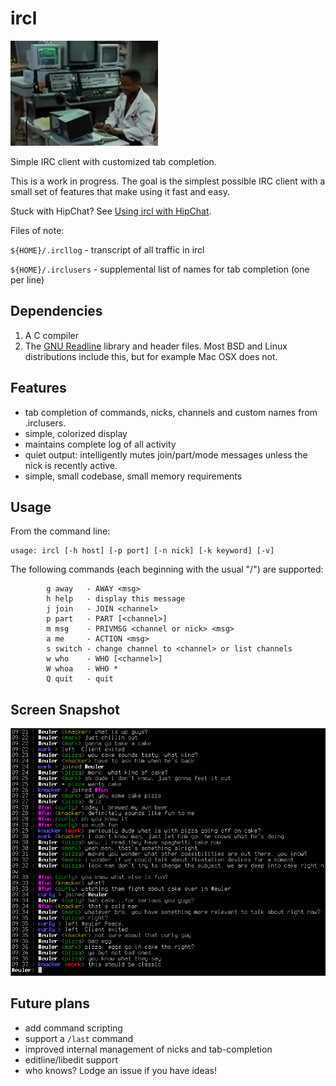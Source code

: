 ircl
====

![](https://github.com/ccstolley/misc/blob/master/img/ircl.png)

Simple IRC client with customized tab completion.


This is a work in progress. The goal is the simplest possible IRC
client with a small set of features that make using it fast and
easy.

Stuck with HipChat? See [Using ircl with HipChat](using_with_hipchat.md).

Files of note:

`${HOME}/.ircllog` - transcript of all traffic in ircl

`${HOME}/.irclusers` - supplemental list of names for tab completion (one per line)

Dependencies
------------

1. A C compiler
2. The [GNU Readline](http://www.gnu.org/software/readline/) library
and header files. Most BSD and Linux distributions include this,
but for example Mac OSX does not.

Features
--------

- tab completion of commands, nicks, channels and custom names from .irclusers. 
- simple, colorized display
- maintains complete log of all activity
- quiet output: intelligently mutes join/part/mode messages unless the nick is recently active.
- simple, small codebase, small memory requirements

Usage
-----
From the command line:
```
usage: ircl [-h host] [-p port] [-n nick] [-k keyword] [-v]
```

The following commands (each beginning with the usual "/") are supported:
```
        g away   - AWAY <msg>
        h help   - display this message
        j join   - JOIN <channel>
        p part   - PART [<channel>]
        m msg    - PRIVMSG <channel or nick> <msg>
        a me     - ACTION <msg>
        s switch - change channel to <channel> or list channels
        w who    - WHO [<channel>]
        W whoa   - WHO *
        Q quit   - quit
```



Screen Snapshot
---------------
![](https://github.com/ccstolley/misc/blob/master/img/ircl_snap.png)

Future plans
------------

- add command scripting
- support a `/last` command
- improved internal management of nicks and tab-completion
- editline/libedit support
- who knows? Lodge an issue if you have ideas!
